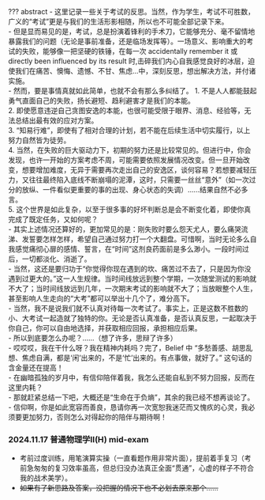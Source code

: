 ??? abstract
    - 这里记录一些关于考试的反思。当然，作为学生，考试不可胜数，广义的“考试”更是与我们的生活形影相随，所以也不可能全部记录下来。  
    - 但是显而易见的是，考试，总是扮演着锋利的手术刀，它能够充分、毫不留情地暴露我们的问题（无论是事前准备，还是临场发挥等）。一场意义、影响重大的考试的失败，能够像一把坚硬的铁锤，在每一次 accidentally remember it 或 directly been influenced by its result 时,击碎我们内心自我感觉良好的冰层，迫使我们在痛苦、懊悔、遗憾、不甘、焦虑...中，深刻反思，想出解决方法，并付诸实施。  
    - 然而，要是事情真就如此简单，也就不会有那么多纠结了。
        1. 不是人人都能鼓起勇气直面自己的失败，扬长避短、趋利避害才是我们的本能。  
        2. 即使愿意违逆自己贪图安逸的本能，也很可能受限于眼界、消息、经验等，无法总结出最有效的应对方案。  
        3. “知易行难”，即使有了相对合理的计划，若不能在后续生活中切实履行，以上努力自然皆为徒劳。  
        4. 当然，在失败的巨大驱动力下，初期的努力还是比较常见的。但进行中，你会发现，也许一开始的方案考虑不周，可能需要依照发展情况改变。但一旦开始改变，想要增加难度，无异于需要再次走出自己的安逸区，谈何容易？若想要减轻压力，又往往最终陷入底线不断崩塌的泥潭，这时，只需要一丝丝“意外”（如一次过分的放纵、一件看似更重要的事的出现、身心状态的失调）......结果自然不必多言。  
        5. 这个世界是如此复杂，以至于很多事的好坏判断总是会不断变化着，即使你真完成了既定任务，又如何呢？  
    - 其实上述情况还算好的，更加常见的是：刚失败时要么怨天尤人，要么痛哭流涕、发誓要怎样怎样，希望自己通过努力打一个大翻盘。可惜啊，当时无论多么自我感觉痛彻心扉的感情、誓言，在“时间”这剂良药面前是多么渺小。一段时间过后，一切都淡化、消逝了。  
    - 当然，这还是要归功于“你觉得你现在遇到的坎、痛苦过不去了，只是因为你没遇到过更大的。”这一人生规律。当时间线放远到整个学期，一次随堂测试的影响就不大了；当时间线放远到几年，一次期末考试的影响就不大了；当放眼整个人生，甚至影响人生走向的“大考”都可以举出十几个了，难分高下。  
    - 当然，我不是说我们就不认真对待每一次考试了。事实上，正是这数不胜数的小、大考试一起造就了独特的你。无论是否认真准备，是否认真反思，一起取决于你自己，你可以自由地选择，并获取相应回报，承担相应后果。  
    - 所以到底要怎么办呢？......（想了许多，思辩了许多）  
    - 哎哎哎，我在干什么呀？我在精神内耗吗？完了，Belief 中 “多愁善感、胡思乱想、焦虑自满，都是‘闲’出来的，不是‘忙’出来的。有点事做，就好了。” 这句话的含金量还在提高！  
    - 在幽暗孤独的岁月中，有信仰陪伴着我，我怎么还能自私到不努力回报，反而在这里内耗？  
    - 那就赶紧总结一下吧，大概还是“生命在于负熵”，其余的我已经不想再谈论了。
    - 信仰啊，你是如此宽容而善良，恳请你再一次宽恕我迷茫而又愧疚的心灵，我必须要更加努力，否则怎么对得起你的陪伴与期待啊！

### 2024.11.17 普通物理学II(H)  mid-exam
- 考前过度训练，用笔演算实操（一直看题作用非常片面），提前着手复习（考前急匆匆的复习效率虽高，但总归没办法真正全面“贯通”，心虚的样子不符合我的战术美学）。  
- ~~如果有了新思路及答案，没把握的情况下也不必划去原来那个......~~
